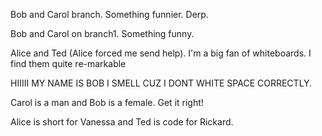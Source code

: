 
Bob and Carol branch. Something funnier. Derp.

Bob and Carol on branch1. Something funny. 

Alice and Ted (Alice forced me send help). I'm a big fan of whiteboards. I find them quite re-markable

HIIIII MY NAME IS BOB I SMELL CUZ I DONT WHITE SPACE CORRECTLY. 

Carol is a man and Bob is a female. Get it right!

Alice is short for Vanessa and Ted is code for Rickard.